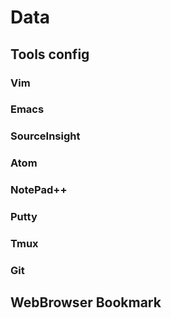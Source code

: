 # Data

## Tools config

### Vim
### Emacs
### SourceInsight
### Atom
### NotePad++
### Putty
### Tmux
### Git



## WebBrowser Bookmark
